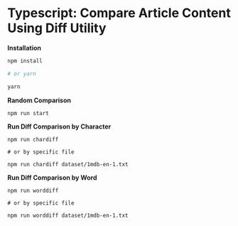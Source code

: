 # Typescript: Compare Article Content Using Diff Utility

**Installation**

```sh
npm install

# or yarn

yarn
```


**Random Comparison**

```
npm run start
```

**Run Diff Comparison by Character**

```
npm run chardiff

# or by specific file

npm run chardiff dataset/1mdb-en-1.txt 
```

**Run Diff Comparison by Word**

```
npm run worddiff

# or by specific file

npm run worddiff dataset/1mdb-en-1.txt 
```

